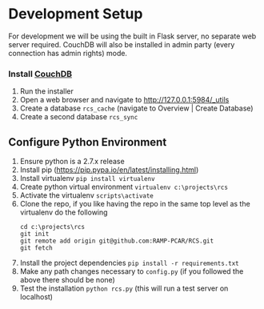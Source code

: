 # Development Setup

For development we will be using the built in Flask server, no separate web server
required.  CouchDB will also be installed in admin party (every connection has admin
rights) mode.

### Install [CouchDB](http://couchdb.apache.org/)
1. Run the installer
1. Open a web browser and navigate to http://127.0.0.1:5984/_utils
1. Create a database `rcs_cache` (navigate to Overview | Create Database)
1. Create a second database `rcs_sync`

## Configure Python Environment

1. Ensure python is a 2.7.x release
1. Install pip (https://pip.pypa.io/en/latest/installing.html)
1. Install virtualenv `pip install virtualenv`
1. Create python virtual environment `virtualenv c:\projects\rcs`
1. Activate the virtualenv `scripts\activate`
1. Clone the repo, if you like having the repo in the same top level as the virtualenv do the following
    ```
    cd c:\projects\rcs
    git init
    git remote add origin git@github.com:RAMP-PCAR/RCS.git
    git fetch
    ```
1. Install the project dependencies `pip install -r requirements.txt`
1. Make any path changes necessary to `config.py` (if you followed the above there should be none)
1. Test the installation `python rcs.py` (this will run a test server on localhost)
